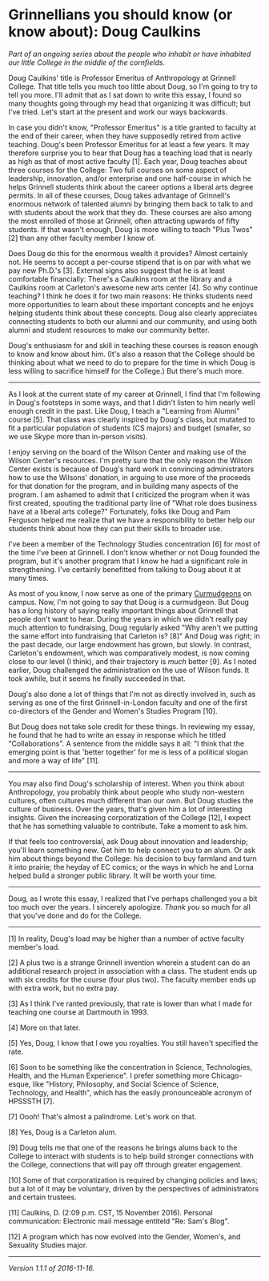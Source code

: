 Grinnellians you should know (or know about): Doug Caulkins
===========================================================

*Part of an ongoing series about the people who inhabit or have inhabited
our little College in the middle of the cornfields.*

Doug Caulkins' title is Professor Emeritus of Anthropology at Grinnell 
College.  That title tells you much too little about Doug, so I'm going
to try to tell you more.  I'll admit that as I sat down to write this
essay, I found so many thoughts going through my head that organizing
it was difficult; but I've tried.  Let's start at the present and work
our ways backwards.

In case you didn't know, "Professor Emeritus" is a title granted to
faculty at the end of their career, when they have supposedly retired
from active teaching.  Doug's been Professor Emeritus for at least
a few years.  It may therefore surprise you to hear that Doug has a
teaching load that is nearly as high as that of most active faculty [1].
Each year, Doug teaches about three courses for the College: Two 
full courses on some aspect of leadership, innovation, and/or enterprise
and one half-course in which he helps Grinnell students think about the
career options a liberal arts degree permits.  In all of these courses,
Doug takes advantage of Grinnell's enormous network of talented alumni
by bringing them back to talk to and with students about the work that
they do.  These courses are also among the most enrolled of those at
Grinnell, often attracting upwards of fifty students.  If that wasn't
enough, Doug is more willing to teach "Plus Twos" [2] than any other
faculty member I know of.

Does Doug do this for the enormous wealth it provides?  Almost certainly
not.  He seems to accept a per-course stipend that is on par with what we
pay new Ph.D.'s [3].  External signs also suggest that he is at least 
comfortable financially: There's a Caulkins room at the library and a
Caulkins room at Carleton's awesome new arts center [4].  So why continue
teaching?  I think he does it for two main reasons: He thinks students
need more opportunities to learn about these important concepts and he
enjoys helping students think about these concepts.  Doug also clearly
appreciates connecting students to both our alumni and our community,
and using both alumni and student resources to make our community better.

Doug's enthusiasm for and skill in teaching these courses is reason
enough to know and know about him.  (It's also a reason that the College
should be thinking about what we need to do to prepare for the time in
which Doug is less willing to sacrifice himself for the College.)
But there's much more.

---

As I look at the current state of my career at Grinnell, I find that I'm
following in Doug's footsteps in some ways, and that I didn't listen
to him nearly well enough credit in the past.  Like Doug, I teach a
"Learning from Alumni" course [5].  That class was clearly inspired by
Doug's class, but mutated to fit a particular population of students (CS
majors) and budget (smaller, so we use Skype more than in-person visits).

I enjoy serving on the board of the Wilson Center and making use of
the Wilson Center's resources.  I'm pretty sure that the only reason
the Wilson Center exists is because of Doug's hard work in convincing
administrators how to use the Wilsons' donation, in arguing to use
more of the proceeds for that donation for the program, and in building
many aspects of the program.  I am ashamed to admit that I criticized
the program when it was first created, spouting the traditional party
line of "What role does business have at a liberal arts college?"
Fortunately, folks like Doug and Pam Ferguson helped me realize that we
have a responsibility to better help our students think about how they
can put their skills to broader use.

I've been a member of the Technology Studies concentration [6] for
most of the time I've been at Grinnell.  I don't know whether or not
Doug founded the program, but it's another program that I know he had
a significant role in strengthening.  I've certainly benefitted from
talking to Doug about it at many times.

As most of you know, I now serve as one of the primary
[Curmudgeons](curmudgeon.html) on campus.  Now, I'm not going to say
that Doug is a curmudgeon.  But Doug has a long history of saying
really important things about Grinnell that people don't want to hear.
During the years in which we didn't really pay much attention to
fundraising, Doug regularly asked "Why aren't we putting the same effort
into fundraising that Carleton is? [8]"  And Doug was right; in the
past decade, our large endowment has grown, but slowly.  In contrast,
Carleton's endowment, which was comparatively modest, is now coming
close to our level (I think), and their trajectory is *much* better [9].
As I noted earlier, Doug challenged the administration on the use of
Wilson funds.  It took awhile, but it seems he finally succeeded in that.

Doug's also done a lot of things that I'm not as directly involved in,
such as serving as one of the first Grinnell-in-London faculty and one
of the first co-directors of the Gender and Women's Studies Program [10].

But Doug does not take sole credit for these things.  In reviewing my
essay, he found that he had to write an essay in response which he
titled "Collaborations".  A sentence from the middle says it all:
"I think that the emerging point is that 'better together' for me is
less of a political slogan and more a way of life" [11].

---

You may also find Doug's scholarship of interest.  When you think about
Anthropology, you probably think about people who study non-western
cultures, often cultures much different than our own.  But Doug studies
the culture of business.  Over the years, that's given him a lot of 
interesting insights.  Given the increasing corporatization of the
College [12], I expect that he has something valuable to contribute. 
Take a moment to ask him.   

If that feels too controversial, ask Doug about innovation and leadership;
you'll learn something new.  Get him to help connect you to an alum.
Or ask him about things beyond the College: his decision to buy farmland
and turn it into prairie; the heyday of EC comics; or the ways in which
he and Lorna helped build a stronger public library.  It will be worth
your time.

---

Doug, as I wrote this essay, I realized that I've perhaps challenged you
a bit too much over the years. I sincerely apologize.  *Thank you*
so much for all that you've done and do for the College.

---

[1] In reality, Doug's load may be higher than a number of active faculty
member's load.

[2] A plus two is a strange Grinnell invention wherein a student can do
an additional research project in association with a class.  The student
ends up with six credits for the course (four plus two).  The faculty 
member ends up with extra work, but no extra pay.

[3] As I think I've ranted previously, that rate is lower than what I
made for teaching one course at Dartmouth in 1993.

[4] More on that later.

[5] Yes, Doug, I know that I owe you royalties.  You still haven't
specified the rate.

[6] Soon to be something like the concentration in Science, Technologies,
Health, and the Human Experience".  I prefer something more
Chicago-esque, like "History, Philosophy, and Social Science of Science,
Technology, and Health", which has the easily pronounceable acronym
of HPSSSTH [7].

[7] Oooh!  That's almost a palindrome.  Let's work on that.

[8] Yes, Doug is a Carleton alum.

[9] Doug tells me that one of the reasons he brings alums back to the
College to interact with students is to help build stronger connections
with the College, connections that will pay off through greater engagement.

[10] Some of that corporatization is required by changing policies and
laws; but a lot of it may be voluntary, driven by the perspectives
of administrators and certain trustees.

[11] Caulkins, D. (2:09 p.m. CST, 15 November 2016).  Personal communication:
Electronic mail message entiteld "Re: Sam's Blog".

[12] A program which has now evolved into the Gender, Women's, and
Sexuality Studies major.

---

*Version 1.1.1 of 2016-11-16.*
